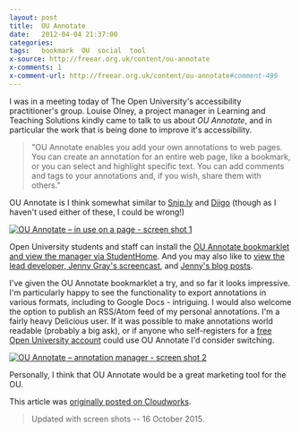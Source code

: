 ```yaml
---
layout: post
title:  OU Annotate
date:   2012-04-04 21:37:00
categories:
tags:   bookmark  OU  social  tool
x-source: http://freear.org.uk/content/ou-annotate
x-comments: 1
x-comment-url: http://freear.org.uk/content/ou-annotate#comment-499
---
```



I was in a meeting today of The Open University's accessibility practitioner's group.
Louise Olney, a project manager in Learning and Teaching Solutions kindly came to talk
to us about _OU Annotate_, and in particular the work that is being done to improve it's accessibility.

> "OU Annotate enables you add your own annotations to web pages.
> You can create an annotation for an entire web page, like a bookmark, or you can select and highlight specific text.
> You can add comments and tags to your annotations and, if you wish, share them with others."

OU Annotate is I think somewhat similar to [Snip.ly][] and [Diigo][]
(though as I haven't used either of these, I could be wrong!)

[![OU Annotate – in use on a page - screen shot 1][img-1]][flic-1]

Open University students and staff can install the [OU Annotate bookmarklet and view the manager via StudentHome][ou-an].
And you may also like to [view the lead developer, Jenny Gray's screencast][screen], and [Jenny's blog posts][jenny].

I've given the OU Annotate bookmarklet a try, and so far it looks impressive.
I'm particularly happy to see the functionality to export annotations in various formats, including to Google Docs - intriguing.
I would also welcome the option to publish an RSS/Atom feed of my personal annotations.
I'm a fairly heavy Delicious user. If it was possible to make annotations world readable (probably a big ask), or if anyone who self-registers for a [free Open University account][free] could use OU Annotate I'd consider switching.

[![OU Annotate – annotation manager - screen shot 2][img-2]][flic-2]

Personally, I think that OU Annotate would be a great marketing tool for the OU.

This article was [originally posted on Cloudworks][orig].

> Updated with screen shots -- 16 October 2015.


[Snip.ly]: http://cloudworks.ac.uk/cloud/view/5294
[Diigo]: http://cloudworks.ac.uk/cloud/view/2465
[ou-an]: http://students.open.ac.uk/annotate/ "OU Annotate bookmarklet and view the manager via StudentHome"
[screen]: http://screencast.com/t/eh4Cu7GY "view the lead developer, Jenny Gray's screencast"
[jenny]: http://openlearn.open.ac.uk/mod/oublog/view.php?user=60&amp;tag=ouannotate "Jenny's blog posts"
[free]: https://msds.open.ac.uk/SAMSWebSelfRegistrationNet/SAMSDefault/SAMS006_Default.aspx "free Open University account"
[orig]: http://cloudworks.ac.uk/cloud/edit/6213 "originally posted on Cloudworks"


[flickr-sizes]: http://www.herongyang.com/Free-Web-Service/Flickr-Image-Source-URL-of-Different-Size.html

[flic-1]: https://www.flickr.com/photos/nfreear/22033872268#!__EMBED_X_ME__
[flic-2]: https://www.flickr.com/photos/nfreear/22033569890#!__EMBED_X_ME__
[img-1]: https://farm1.staticflickr.com/595/22033872268_650813e636_z.jpg#!_was_b_
[img-2]: https://farm6.staticflickr.com/5830/22033569890_57e2423c35_z.jpg#!_was_b_


[End]: end
